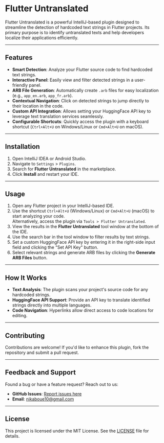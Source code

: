 # Flutter Untranslated

Flutter Untranslated is a powerful IntelliJ-based plugin designed to streamline the detection of hardcoded text strings in Flutter projects. Its primary purpose is to identify untranslated texts and help developers localize their applications efficiently.

---

## Features

- **Smart Detection**: Analyze your Flutter source code to find hardcoded text strings.
- **Interactive Panel**: Easily view and filter detected strings in a user-friendly panel.
- **ARB File Generation**: Automatically create `.arb` files for easy localization (e.g., `app_en.arb`, `app_fr.arb`).
- **Contextual Navigation**: Click on detected strings to jump directly to their location in the code.
- **Custom API Integration**: Allows setting your HuggingFace API key to leverage text translation services seamlessly.
- **Configurable Shortcuts**: Quickly access the plugin with a keyboard shortcut (`Ctrl+Alt+U` on Windows/Linux or `Cmd+Alt+U` on macOS).

---

## Installation

1. Open IntelliJ IDEA or Android Studio.
2. Navigate to `Settings` > `Plugins`.
3. Search for **Flutter Untranslated** in the marketplace.
4. Click **Install** and restart your IDE.

---

## Usage

1. Open any Flutter project in your IntelliJ-based IDE.
2. Use the shortcut `Ctrl+Alt+U` (Windows/Linux) or `Cmd+Alt+U` (macOS) to start analyzing your code.  
   Alternatively, access the plugin via `Tools > Flutter Untranslated`.
3. View the results in the **Flutter Untranslated** tool window at the bottom of the IDE.
4. Use the search bar in the tool window to filter results by text strings.
5. Set a custom HuggingFace API key by entering it in the right-side input field and clicking the "Set API Key" button.
6. Select relevant strings and generate ARB files by clicking the **Generate ARB Files** button.

---

## How It Works

- **Text Analysis**: The plugin scans your project's source code for any hardcoded strings.
- **HuggingFace API Support**: Provide an API key to translate identified strings directly into multiple languages.
- **Code Navigation**: Hyperlinks allow direct access to code locations for editing.

---

## Contributing

Contributions are welcome! If you'd like to enhance this plugin, fork the repository and submit a pull request.

---

## Feedback and Support

Found a bug or have a feature request? Reach out to us:

- **GitHub Issues**: [Report issues here](https://github.com/ebenjs/flutter_untranslated/issues)
- **Email**: nikaboue10@gmail.com

---

## License

This project is licensed under the MIT License. See the [LICENSE](LICENSE) file for details.
